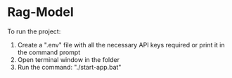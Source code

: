 # Rag-Model

To run the project:
 1. Create a ".env" file with all the necessary API keys required or print it in the command prompt
 2. Open terminal window in the folder
 3. Run the command: "./start-app.bat"
